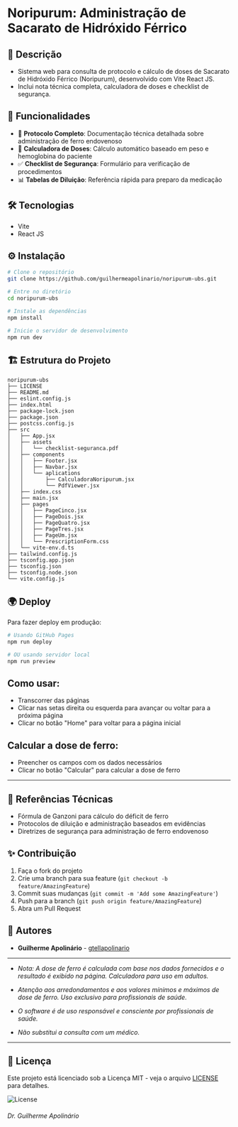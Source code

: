 ﻿# Noripurum: Administração de Sacarato de Hidróxido Férrico

## 📝 Descrição
- Sistema web para consulta de protocolo e cálculo de doses de Sacarato de Hidróxido Férrico (Noripurum), desenvolvido com Vite React JS. 
- Inclui nota técnica completa, calculadora de doses e checklist de segurança.

## 🚀 Funcionalidades

- 📖 **Protocolo Completo**: Documentação técnica detalhada sobre administração de ferro endovenoso
- 🧮 **Calculadora de Doses**: Cálculo automático baseado em peso e hemoglobina do paciente
- ✅ **Checklist de Segurança**: Formulário para verificação de procedimentos
- 📊 **Tabelas de Diluição**: Referência rápida para preparo da medicação


## 🛠️ Tecnologias

- Vite
- React JS

## ⚙️ Instalação

```bash
# Clone o repositório
git clone https://github.com/guilhermeapolinario/noripurum-ubs.git

# Entre no diretório
cd noripurum-ubs

# Instale as dependências
npm install

# Inicie o servidor de desenvolvimento
npm run dev
```

## 🏗️ Estrutura do Projeto

```
noripurum-ubs
├── LICENSE
├── README.md
├── eslint.config.js
├── index.html
├── package-lock.json
├── package.json
├── postcss.config.js
├── src
│   ├── App.jsx
│   ├── assets
│   │   └── checklist-seguranca.pdf
│   ├── components
│   │   ├── Footer.jsx
│   │   ├── Navbar.jsx
│   │   └── aplications
│   │       ├── CalculadoraNoripurum.jsx
│   │       └── PdfViewer.jsx
│   ├── index.css
│   ├── main.jsx
│   ├── pages
│   │   ├── PageCinco.jsx
│   │   ├── PageDois.jsx
│   │   ├── PageQuatro.jsx
│   │   ├── PageTres.jsx
│   │   ├── PageUm.jsx
│   │   └── PrescriptionForm.css
│   └── vite-env.d.ts
├── tailwind.config.js
├── tsconfig.app.json
├── tsconfig.json
├── tsconfig.node.json
└── vite.config.js
```

## 🌍 Deploy

Para fazer deploy em produção:

```bash
# Usando GitHub Pages
npm run deploy

# OU usando servidor local
npm run preview
```

## Como usar:
- Transcorrer das páginas
- Clicar nas setas direita ou esquerda para avançar ou voltar para a próxima página
- Clicar no botão "Home" para voltar para a página inicial

## Calcular a dose de ferro:
- Preencher os campos com os dados necessários
- Clicar no botão "Calcular" para calcular a dose de ferro

---



## 🧪 Referências Técnicas

- Fórmula de Ganzoni para cálculo do déficit de ferro
- Protocolos de diluição e administração baseados em evidências
- Diretrizes de segurança para administração de ferro endovenoso

## ✨ Contribuição

1. Faça o fork do projeto
2. Crie uma branch para sua feature (`git checkout -b feature/AmazingFeature`)
3. Commit suas mudanças (`git commit -m 'Add some AmazingFeature'`)
4. Push para a branch (`git push origin feature/AmazingFeature`)
5. Abra um Pull Request

## 👥 Autores

* **Guilherme Apolinário** - [gtellapolinario](https://github.com/gtellapolinario)

---
- *Nota: A dose de ferro é calculada com base nos dados fornecidos e o resultado é exibido na página. Calculadora para uso em adultos.*
- *Atenção aos arredondamentos e aos valores mínimos e máximos de dose de ferro. Uso exclusivo para profissionais de saúde.*

- *O software é de uso responsável e consciente por profissionais de saúde.* 
- *Não substitui a consulta com um médico.*
---

## 📄 Licença

Este projeto está licenciado sob a Licença MIT - veja o arquivo [LICENSE](LICENSE) para detalhes.

<img src="https://img.shields.io/badge/license-MIT-blue.svg" alt="License">

<h6 style="text-color: #000">Dr. Guilherme Apolinário</h6>
